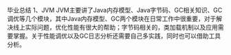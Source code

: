 毕业总结
1、JVM
JVM主要讲了Java内存模型、Java字节码、GC相关知识、GC调优等几个模块，其中Java内存模型、GC两个模块在日常工作中很重要，对于解决线上实际问题，优化性能有很大的帮助；字节码相关的，类加载机制以及应用需要掌握。关于性能调优以及GC日志分析还需要自己多实践，同时也可以借助工具分析。